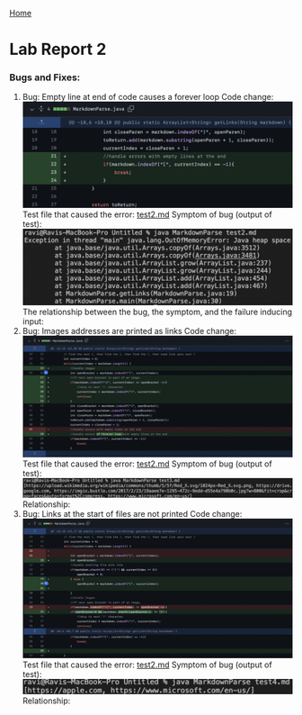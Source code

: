 [Home](../index.md)

# Lab Report 2

### Bugs and Fixes:

1. Bug: Empty line at end of code causes a forever loop
Code change: ![Image](images/change1.png)
Test file that caused the error: [test2.md](https://github.com/ravishende/markdown-parser/blob/main/test2.md?plain=1)
Symptom of bug (output of test): ![Image](images/symptom1.png)
The relationship between the bug, the symptom, and the failure inducing input: 
2. Bug: Images addresses are printed as links
Code change: ![Image](images/change2.png)
Test file that caused the error: [test2.md](https://github.com/ravishende/markdown-parser/blob/main/test2.md?plain=1)
Symptom of bug (output of test): ![Image](images/symptom2.png)
Relationship: 
3. Bug: Links at the start of files are not printed
Code change: ![Image](images/change3.png)
Test file that caused the error: [test2.md](https://github.com/ravishende/markdown-parser/blob/main/test2.md?plain=1)
Symptom of bug (output of test): ![Image](images/symptom3.png)
Relationship: 